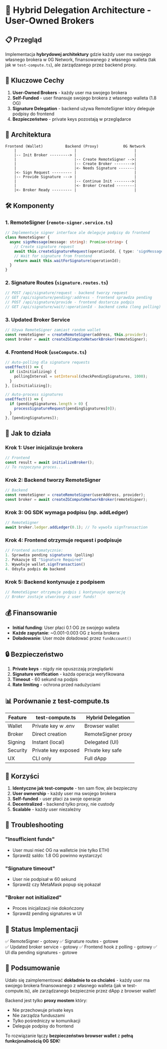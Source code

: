 # 🔐 Hybrid Delegation Architecture - User-Owned Brokers

## 📋 Przegląd

Implementacja **hybrydowej architektury** gdzie każdy user ma swojego własnego brokera w 0G Network, finansowanego z własnego walleta (tak jak w `test-compute.ts`), ale zarządzanego przez backend proxy.

## 🎯 Kluczowe Cechy

1. **User-Owned Brokers** - każdy user ma swojego brokera
2. **Self-Funded** - user finansuje swojego brokera z własnego walleta (1.8 OG)
3. **Signature Delegation** - backend używa RemoteSigner który deleguje podpisy do frontend
4. **Bezpieczeństwo** - private keys pozostają w przeglądarce

## 🔄 Architektura

```
Frontend (Wallet)          Backend (Proxy)           0G Network
    |                          |                          |
    |-- Init Broker ---------> |                          |
    |                          |-- Create RemoteSigner -->|
    |                          |-- Create Broker -------->|
    |                          |<- Needs Signature -------|
    |<- Sign Request --------- |                          |
    |-- Provide Signature ---> |                          |
    |                          |-- Continue Init -------->|
    |                          |<- Broker Created --------|
    |<- Broker Ready --------- |                          |
```

## 🛠️ Komponenty

### **1. RemoteSigner (`remote-signer.service.ts`)**
```typescript
// Implementuje signer interface ale deleguje podpisy do frontend
class RemoteSigner {
  async signMessage(message: string): Promise<string> {
    // Create signature request
    await this.createSignatureRequest(operationId, { type: 'signMessage', message });
    // Wait for signature from frontend
    return await this.waitForSignature(operationId);
  }
}
```

### **2. Signature Routes (`signature.routes.ts`)**
```typescript
// POST /api/signature/request - backend tworzy request
// GET /api/signature/pending/:address - frontend sprawdza pending
// POST /api/signature/provide - frontend dostarcza podpis
// GET /api/signature/wait/:operationId - backend czeka (long polling)
```

### **3. Updated Broker Service**
```typescript
// Używa RemoteSigner zamiast random wallet
const remoteSigner = createRemoteSigner(address, this.provider);
const broker = await createZGComputeNetworkBroker(remoteSigner);
```

### **4. Frontend Hook (`useCompute.ts`)**
```typescript
// Auto-polling dla signature requests
useEffect(() => {
  if (isInitializing) {
    pollingInterval = setInterval(checkPendingSignatures, 1000);
  }
}, [isInitializing]);

// Auto-process signatures
useEffect(() => {
  if (pendingSignatures.length > 0) {
    processSignatureRequest(pendingSignatures[0]);
  }
}, [pendingSignatures]);
```

## 🚀 Jak to działa

### **Krok 1: User inicjalizuje brokera**
```typescript
// Frontend
const result = await initializeBroker();
// To rozpoczyna proces...
```

### **Krok 2: Backend tworzy RemoteSigner**
```typescript
// Backend
const remoteSigner = createRemoteSigner(userAddress, provider);
const broker = await createZGComputeNetworkBroker(remoteSigner);
```

### **Krok 3: 0G SDK wymaga podpisu (np. addLedger)**
```typescript
// RemoteSigner
await broker.ledger.addLedger(0.1); // To wywoła signTransaction
```

### **Krok 4: Frontend otrzymuje request i podpisuje**
```typescript
// Frontend automatycznie:
1. Sprawdza pending signatures (polling)
2. Pokazuje UI "Signature Required"
3. Wywołuje wallet.signTransaction()
4. Odsyła podpis do backend
```

### **Krok 5: Backend kontynuuje z podpisem**
```typescript
// RemoteSigner otrzymuje podpis i kontynuuje operację
// Broker zostaje utworzony z user funds!
```

## 💰 **Finansowanie**

- **Initial funding**: User płaci 0.1 OG ze swojego walleta
- **Każde zapytanie**: ~0.001-0.003 OG z konta brokera
- **Doładowanie**: User może doładować przez `fundAccount()`

## 🔒 **Bezpieczeństwo**

1. **Private keys** - nigdy nie opuszczają przeglądarki
2. **Signature verification** - każda operacja weryfikowana
3. **Timeout** - 60 sekund na podpis
4. **Rate limiting** - ochrona przed nadużyciami

## 📊 **Porównanie z test-compute.ts**

| Feature | test-compute.ts | Hybrid Delegation |
|---------|----------------|-------------------|
| Wallet | Private key w .env | Browser wallet |
| Broker | Direct creation | RemoteSigner proxy |
| Signing | Instant (local) | Delegated (UI) |
| Security | Private key exposed | Private key safe |
| UX | CLI only | Full dApp |

## 🎯 **Korzyści**

1. **Identyczne jak test-compute** - ten sam flow, ale bezpieczny
2. **User ownership** - każdy user ma swojego brokera
3. **Self-funded** - user płaci za swoje operacje
4. **Decentralized** - backend tylko proxy, nie custody
5. **Scalable** - każdy user niezależny

## 🐛 **Troubleshooting**

### **"Insufficient funds"**
- User musi mieć OG na walletcie (nie tylko ETH)
- Sprawdź saldo: 1.8 OG powinno wystarczyć

### **"Signature timeout"**
- User nie podpisał w 60 sekund
- Sprawdź czy MetaMask popup się pokazał

### **"Broker not initialized"**
- Proces inicjalizacji nie dokończony
- Sprawdź pending signatures w UI

## 🚦 **Status Implementacji**

✅ RemoteSigner - gotowy
✅ Signature routes - gotowe  
✅ Updated broker service - gotowy
✅ Frontend hook z polling - gotowy
✅ UI dla pending signatures - gotowe

## 🎉 **Podsumowanie**

Udało się zaimplementować **dokładnie to co chciałeś** - każdy user ma swojego brokera finansowanego z własnego walleta (jak w test-compute.ts), ale zarządzanego bezpiecznie przez dApp z browser wallet!

Backend jest tylko **proxy mostem** który:
- Nie przechowuje private keys
- Nie zarządza funduszami
- Tylko pośredniczy w komunikacji
- Deleguje podpisy do frontend

To rozwiązanie łączy **bezpieczeństwo browser wallet** z **pełną funkcjonalnością 0G SDK**! 
